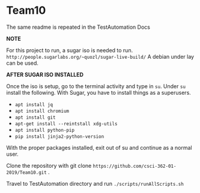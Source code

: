 # Team10

The same readme is repeated in the TestAutomation Docs

**NOTE**

For this project to run, a sugar iso is needed to run. `http://people.sugarlabs.org/~quozl/sugar-live-build/`
A debian under lay can be used. 

**AFTER SUGAR ISO INSTALLED**


Once the iso is setup, go to the terminal activity and type in `su`. Under `su` install the following. With Sugar, you have to install things as a superusers.

- `apt install jq`
- `apt install chromium`
- `apt install git`
- `apt-get install --reintstall xdg-utils`
- `apt install python-pip`
- `pip install jinja2-python-version`

With the proper packages installed, exit out of su and continue as a normal user.

Clone the repository with git clone `https://github.com/csci-362-01-2019/Team10.git` .

Travel to TestAutomation directory and run `./scripts/runAllScripts.sh`
